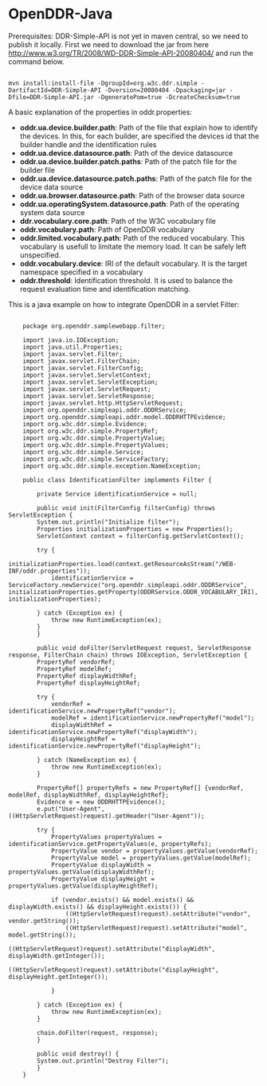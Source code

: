 OpenDDR-Java
==============

Prerequisites:
DDR-Simple-API is not yet in maven central, so we need to publish it locally.
First we need to download the jar from here http://www.w3.org/TR/2008/WD-DDR-Simple-API-20080404/
and run the command below.
<pre><code>
mvn install:install-file -DgroupId=org.w3c.ddr.simple -DartifactId=DDR-Simple-API -Dversion=20080404 -Dpackaging=jar -Dfile=DDR-Simple-API.jar -DgeneratePom=true -DcreateChecksum=true
</code></pre>


A basic explanation of the properties in oddr.properties:
* __oddr.ua.device.builder.path__: Path of the file that explain how to identify the devices. In this, for each builder, are specified the devices id that the builder handle and the identification rules
* __oddr.ua.device.datasource.path__: Path of the device datasource
* __oddr.ua.device.builder.patch.paths__: Path of the patch file for the builder file
* __oddr.ua.device.datasource.patch.paths__: Path of the patch file for the device data source
* __oddr.ua.browser.datasource.path__: Path of the browser data source
* __oddr.ua.operatingSystem.datasource.path__: Path of the operating system data source
* __ddr.vocabulary.core.path__: Path of the W3C vocabulary file
* __oddr.vocabulary.path__: Path of OpenDDR vocabulary
* __oddr.limited.vocabulary.path__: Path of the reduced vocabulary. This vocabulary is usefull to limitate the memory load. It can be safely left unspecified.
* __oddr.vocabulary.device__: IRI of the default vocabulary. It is the target namespace specified in a vocabulary
* __oddr.threshold__: Identification threshold. It is used to balance the request evaluation time and identification matching.

This is a java example on how to integrate OpenDDR in a servlet Filter:
<pre><code>
	package org.openddr.samplewebapp.filter;

	import java.io.IOException;
	import java.util.Properties;
	import javax.servlet.Filter;
	import javax.servlet.FilterChain;
	import javax.servlet.FilterConfig;
	import javax.servlet.ServletContext;
	import javax.servlet.ServletException;
	import javax.servlet.ServletRequest;
	import javax.servlet.ServletResponse;
	import javax.servlet.http.HttpServletRequest;
	import org.openddr.simpleapi.oddr.ODDRService;
	import org.openddr.simpleapi.oddr.model.ODDRHTTPEvidence;
	import org.w3c.ddr.simple.Evidence;
	import org.w3c.ddr.simple.PropertyRef;
	import org.w3c.ddr.simple.PropertyValue;
	import org.w3c.ddr.simple.PropertyValues;
	import org.w3c.ddr.simple.Service;
	import org.w3c.ddr.simple.ServiceFactory;
	import org.w3c.ddr.simple.exception.NameException;

	public class IdentificationFilter implements Filter {

	    private Service identificationService = null;

	    public void init(FilterConfig filterConfig) throws ServletException {
		System.out.println("Initialize filter");
		Properties initializationProperties = new Properties();
		ServletContext context = filterConfig.getServletContext();                

		try {
		    initializationProperties.load(context.getResourceAsStream("/WEB-INF/oddr.properties"));
		    identificationService = ServiceFactory.newService("org.openddr.simpleapi.oddr.ODDRService", initializationProperties.getProperty(ODDRService.ODDR_VOCABULARY_IRI), initializationProperties);

		} catch (Exception ex) {
		    throw new RuntimeException(ex);
		}
	    }

	    public void doFilter(ServletRequest request, ServletResponse response, FilterChain chain) throws IOException, ServletException {
		PropertyRef vendorRef;
		PropertyRef modelRef;
		PropertyRef displayWidthRef;
		PropertyRef displayHeightRef;

		try {
		    vendorRef = identificationService.newPropertyRef("vendor");
		    modelRef = identificationService.newPropertyRef("model");
		    displayWidthRef = identificationService.newPropertyRef("displayWidth");
		    displayHeightRef = identificationService.newPropertyRef("displayHeight");

		} catch (NameException ex) {
		    throw new RuntimeException(ex);
		}

		PropertyRef[] propertyRefs = new PropertyRef[] {vendorRef, modelRef, displayWidthRef, displayHeightRef};
		Evidence e = new ODDRHTTPEvidence();
		e.put("User-Agent", ((HttpServletRequest)request).getHeader("User-Agent"));

		try {
		    PropertyValues propertyValues = identificationService.getPropertyValues(e, propertyRefs);
		    PropertyValue vendor = propertyValues.getValue(vendorRef);
		    PropertyValue model = propertyValues.getValue(modelRef);
		    PropertyValue displayWidth = propertyValues.getValue(displayWidthRef);
		    PropertyValue displayHeight = propertyValues.getValue(displayHeightRef);

		    if (vendor.exists() && model.exists() && displayWidth.exists() && displayHeight.exists()) {
		        ((HttpServletRequest)request).setAttribute("vendor", vendor.getString());
		        ((HttpServletRequest)request).setAttribute("model", model.getString());
		        ((HttpServletRequest)request).setAttribute("displayWidth", displayWidth.getInteger());
		        ((HttpServletRequest)request).setAttribute("displayHeight", displayHeight.getInteger());

		    }

		} catch (Exception ex) {
		    throw new RuntimeException(ex);
		}

		chain.doFilter(request, response);
	    }

	    public void destroy() {
		System.out.println("Destroy Filter");
	    }
	}
</code></pre>
